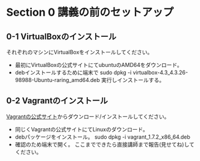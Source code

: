 # Section 0 講義の前のセットアップ

## 0-1 VirtualBoxのインストール

それぞれのマシンにVirtualBoxをインストールしてください。

* 最初にVirtualBoxの公式サイトにてubuntuのAMD64をダウンロード。
* debインストールするために端末で
    sudo dpkg -i virtualbox-4.3_4.3.26-98988-Ubuntu-raring_amd64.deb
 実行しインストールする。

## 0-2 Vagrantのインストール

[Vagrantの公式サイト](http://www.vagrantup.com/downloads)からダウンロード/インストールしてください。

* 同じくVagrantの公式サイトにてLinuxのダウンロード。
* debパッケージをインストール。
    sudo dpkg -i vagrant_1.7.2_x86_64.deb
* 確認のため端末で開く。
ここまでできたら直接講師まで報告(見せてね)してください。
